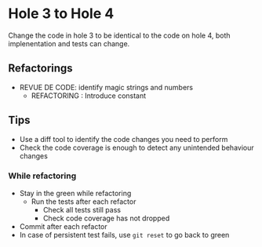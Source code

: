 # Hole 3 to Hole 4

Change the code in hole 3 to be identical to the code on hole 4, both implenentation and tests can change.

## Refactorings

- REVUE DE CODE: identify magic strings and numbers
  - REFACTORING : Introduce constant

## Tips

- Use a diff tool to identify the code changes you need to perform
- Check the code coverage is enough to detect any unintended behaviour changes

### While refactoring

- Stay in the green while refactoring
  - Run the tests after each refactor
    - Check all tests still pass
    - Check code coverage has not dropped
- Commit after each refactor
- In case of persistent test fails, use `git reset` to go back to green
